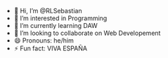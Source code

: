 - 👋 Hi, I’m @RLSebastian
- 👀 I’m interested in Programming
- 🌱 I’m currently learning DAW
- 💞️ I’m looking to collaborate on Web Developement
- 😄 Pronouns: he/him
- ⚡ Fun fact: VIVA ESPAÑA 

<!---
RLSebastian/RLSebastian is a ✨ special ✨ repository because its `README.md` (this file) appears on your GitHub profile.
You can click the Preview link to take a look at your changes.
--->
